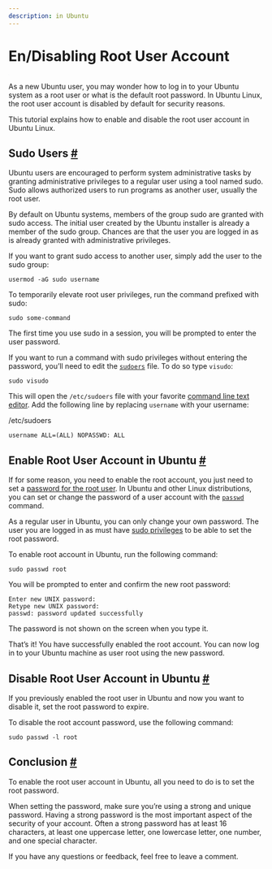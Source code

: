 ```yaml
---
description: in Ubuntu
---
```


# En/Disabling Root User Account

![](data:image/gif;base64,iVBORw0KGgoAAAANSUhEUgAAAAEAAAABCAYAAAAfFcSJAAAADUlEQVR42mP8+PXHfwAJnAPfCuZXlQAAAABJRU5ErkJggg==)

As a new Ubuntu user, you may wonder how to log in to your Ubuntu system as a root user or what is the default root password. In Ubuntu Linux, the root user account is disabled by default for security reasons.

This tutorial explains how to enable and disable the root user account in Ubuntu Linux.

## Sudo Users [\#](https://linuxize.com/post/how-to-enable-and-disable-root-user-account-in-ubuntu/#sudo-users) <a id="sudo-users"></a>

Ubuntu users are encouraged to perform system administrative tasks by granting administrative privileges to a regular user using a tool named sudo. Sudo allows authorized users to run programs as another user, usually the root user.

By default on Ubuntu systems, members of the group sudo are granted with sudo access. The initial user created by the Ubuntu installer is already a member of the sudo group. Chances are that the user you are logged in as is already granted with administrative privileges.

If you want to grant sudo access to another user, simply add the user to the sudo group:

```text
usermod -aG sudo username
```

To temporarily elevate root user privileges, run the command prefixed with sudo:

```text
sudo some-command
```

The first time you use sudo in a session, you will be prompted to enter the user password.

If you want to run a command with sudo privileges without entering the password, you’ll need to edit the [`sudoers`](https://linuxize.com/post/how-to-use-nano-text-editor/) file. To do so type `visudo`:

```text
sudo visudo
```

This will open the `/etc/sudoers` file with your favorite [command line text editor](https://linuxize.com/post/how-to-add-user-to-sudoers-in-ubuntu/). Add the following line by replacing `username` with your username:

/etc/sudoers

```text
username ALL=(ALL) NOPASSWD: ALL
```

## Enable Root User Account in Ubuntu [\#](https://linuxize.com/post/how-to-enable-and-disable-root-user-account-in-ubuntu/#enable-root-user-account-in-ubuntu) <a id="enable-root-user-account-in-ubuntu"></a>

If for some reason, you need to enable the root account, you just need to set a [password for the root user](https://linuxize.com/post/how-to-change-root-password-in-ubuntu/). In Ubuntu and other Linux distributions, you can set or change the password of a user account with the [`passwd`](https://linuxize.com/post/how-to-change-user-password-in-ubuntu/) command.

As a regular user in Ubuntu, you can only change your own password. The user you are logged in as must have [sudo privileges](https://linuxize.com/post/how-to-create-a-sudo-user-on-ubuntu/) to be able to set the root password.

To enable root account in Ubuntu, run the following command:

```text
sudo passwd root
```

You will be prompted to enter and confirm the new root password:

```text
Enter new UNIX password:
Retype new UNIX password:
passwd: password updated successfully
```

The password is not shown on the screen when you type it.

That’s it! You have successfully enabled the root account. You can now log in to your Ubuntu machine as user root using the new password.

## Disable Root User Account in Ubuntu [\#](https://linuxize.com/post/how-to-enable-and-disable-root-user-account-in-ubuntu/#disable-root-user-account-in-ubuntu) <a id="disable-root-user-account-in-ubuntu"></a>

If you previously enabled the root user in Ubuntu and now you want to disable it, set the root password to expire.

To disable the root account password, use the following command:

```text
sudo passwd -l root
```

## Conclusion [\#](https://linuxize.com/post/how-to-enable-and-disable-root-user-account-in-ubuntu/#conclusion) <a id="conclusion"></a>

To enable the root user account in Ubuntu, all you need to do is to set the root password.

When setting the password, make sure you’re using a strong and unique password. Having a strong password is the most important aspect of the security of your account. Often a strong password has at least 16 characters, at least one uppercase letter, one lowercase letter, one number, and one special character.

If you have any questions or feedback, feel free to leave a comment.

